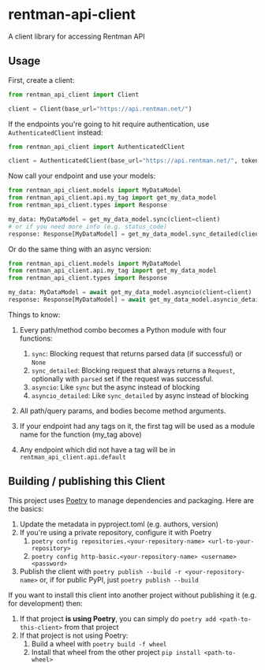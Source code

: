 # rentman-api-client
A client library for accessing Rentman API

## Usage
First, create a client:

```python
from rentman_api_client import Client

client = Client(base_url="https://api.rentman.net/")
```

If the endpoints you're going to hit require authentication, use `AuthenticatedClient` instead:

```python
from rentman_api_client import AuthenticatedClient

client = AuthenticatedClient(base_url="https://api.rentman.net/", token="SuperSecretToken")
```

Now call your endpoint and use your models:

```python
from rentman_api_client.models import MyDataModel
from rentman_api_client.api.my_tag import get_my_data_model
from rentman_api_client.types import Response

my_data: MyDataModel = get_my_data_model.sync(client=client)
# or if you need more info (e.g. status_code)
response: Response[MyDataModel] = get_my_data_model.sync_detailed(client=client)
```

Or do the same thing with an async version:

```python
from rentman_api_client.models import MyDataModel
from rentman_api_client.api.my_tag import get_my_data_model
from rentman_api_client.types import Response

my_data: MyDataModel = await get_my_data_model.asyncio(client=client)
response: Response[MyDataModel] = await get_my_data_model.asyncio_detailed(client=client)
```

Things to know:
1. Every path/method combo becomes a Python module with four functions:
    1. `sync`: Blocking request that returns parsed data (if successful) or `None`
    1. `sync_detailed`: Blocking request that always returns a `Request`, optionally with `parsed` set if the request was successful.
    1. `asyncio`: Like `sync` but the async instead of blocking
    1. `asyncio_detailed`: Like `sync_detailed` by async instead of blocking
     
1. All path/query params, and bodies become method arguments.
1. If your endpoint had any tags on it, the first tag will be used as a module name for the function (my_tag above)
1. Any endpoint which did not have a tag will be in `rentman_api_client.api.default`    

## Building / publishing this Client
This project uses [Poetry](https://python-poetry.org/) to manage dependencies  and packaging.  Here are the basics:
1. Update the metadata in pyproject.toml (e.g. authors, version)
1. If you're using a private repository, configure it with Poetry
    1. `poetry config repositories.<your-repository-name> <url-to-your-repository>`
    1. `poetry config http-basic.<your-repository-name> <username> <password>`
1. Publish the client with `poetry publish --build -r <your-repository-name>` or, if for public PyPI, just `poetry publish --build`

If you want to install this client into another project without publishing it (e.g. for development) then:
1. If that project **is using Poetry**, you can simply do `poetry add <path-to-this-client>` from that project
1. If that project is not using Poetry:
    1. Build a wheel with `poetry build -f wheel`
    1. Install that wheel from the other project `pip install <path-to-wheel>`